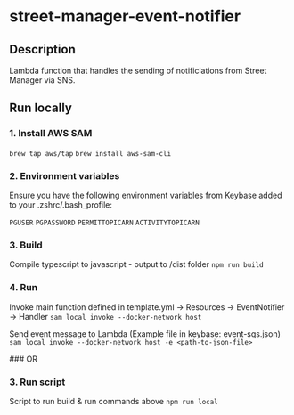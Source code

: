 # street-manager-event-notifier

## Description
Lambda function that handles the sending of notificiations from Street Manager via SNS.

## Run locally
### 1. Install AWS SAM
`brew tap aws/tap`
`brew install aws-sam-cli`

### 2. Environment variables
Ensure you have the following environment variables from Keybase added to your .zshrc/.bash_profile:

`PGUSER`
`PGPASSWORD`
`PERMITTOPICARN`
`ACTIVITYTOPICARN`

### 3. Build
Compile typescript to javascript - output to /dist folder
`npm run build`

### 4. Run
Invoke main function defined in template.yml -> Resources -> EventNotifier -> Handler
`sam local invoke --docker-network host`

Send event message to Lambda (Example file in keybase: event-sqs.json)
`sam local invoke --docker-network host -e <path-to-json-file>`

### OR

### 3. Run script
Script to run build & run commands above
`npm run local`
